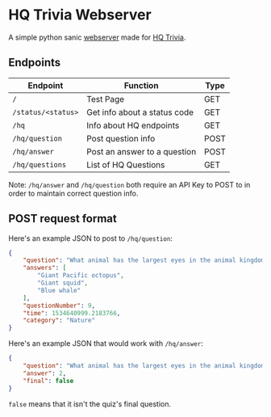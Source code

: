 # HQ Trivia Webserver
A simple python sanic [webserver](http://sharpbit-webserver.herokuapp.com/) made for [HQ Trivia](https://en.wikipedia.org/wiki/HQ_Trivia/).<br>

## Endpoints
Endpoint | Function | Type
-------- | -------- | ----
`/` | Test Page | GET
`/status/<status>` | Get info about a status code | GET
`/hq` | Info about HQ endpoints | GET
`/hq/question` | Post question info | POST
`/hq/answer` | Post an answer to a question | POST
`/hq/questions` | List of HQ Questions | GET
Note: `/hq/answer` and `/hq/question` both require an API Key to POST to in order to maintain correct question info.
## POST request format
Here's an example JSON to post to `/hq/question`:
```json
{
    "question": "What animal has the largest eyes in the animal kingdom?",
    "answers": [
        "Giant Pacific octopus",
        "Giant squid",
        "Blue whale"
    ],
    "questionNumber": 9,
    "time": 1534640999.2183766,
    "category": "Nature"
}
```
Here's an example JSON that would work with `/hq/answer`:
```json
{
    "question": "What animal has the largest eyes in the animal kingdom?",
    "answer": 2,
    "final": false
}
```
`false` means that it isn't the quiz's final question.
